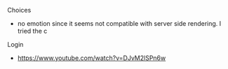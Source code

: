 Choices

- no emotion since it seems not compatible with server side rendering. I tried the c

Login

- https://www.youtube.com/watch?v=DJvM2lSPn6w
